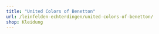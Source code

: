 ```yaml
---
title: "United Colors of Benetton"
url: /leinfelden-echterdingen/united-colors-of-benetton/
shop: Kleidung
---
```

